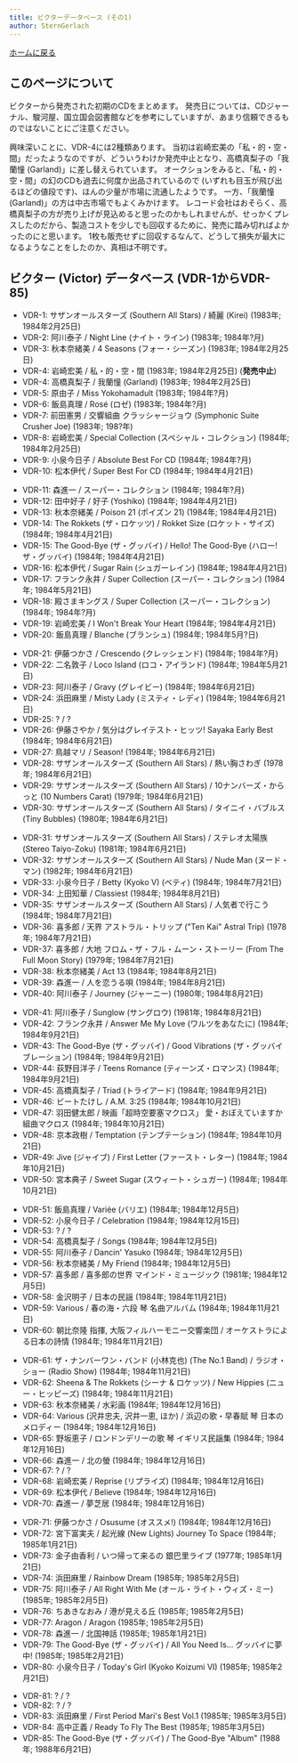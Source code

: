 ```yaml
---
title: ビクターデータベース (その1)
author: SternGerlach
---
```


<!--
 pandoc -s -f markdown -t html5 --mathjax --css ./style.css ./victor-db-1.md -o ./victor-db-1.html
-->

[ホームに戻る](../index.html)

## このページについて

ビクターから発売された初期のCDをまとめます。
発売日については、CDジャーナル、駿河屋、国立国会図書館などを参考にしていますが、あまり信頼できるものではないことにご注意ください。

興味深いことに、VDR-4には2種類あります。
当初は岩崎宏美の「私・的・空・間」だったようなのですが、どういうわけか発売中止となり、高橋真梨子の「我蘭憧 (Garland)」に差し替えられています。
オークションをみると、「私・的・空・間」の幻のCDも過去に何度か出品されているので (いずれも目玉が飛び出るほどの値段です)、ほんの少量が市場に流通したようです。
一方、「我蘭憧 (Garland)」の方は中古市場でもよくみかけます。
レコード会社はおそらく、高橋真梨子の方が売り上げが見込めると思ったのかもしれませんが、せっかくプレスしたのだから、製造コストを少しでも回収するために、発売に踏み切ればよかったのにと思います。
1枚も販売せずに回収するなんて、どうして損失が最大になるようなことをしたのか、真相は不明です。

## ビクター (Victor) データベース (VDR-1からVDR-85)

* VDR-1: サザンオールスターズ (Southern All Stars) / 綺麗 (Kirei) (1983年; 1984年2月25日)
* VDR-2: 阿川泰子 / Night Line (ナイト・ライン) (1983年; 1984年?月)
* VDR-3: 秋本奈緒美 / 4 Seasons (フォー・シーズン) (1983年; 1984年2月25日)
* VDR-4: 岩崎宏美 / 私・的・空・間 (1983年; 1984年2月25日) (**発売中止**)
* VDR-4: 高橋真梨子 / 我蘭憧 (Garland) (1983年; 1984年2月25日)
* VDR-5: 原由子 / Miss Yokohamadult (1983年; 1984年?月)
* VDR-6: 飯島真理 / Rosé (ロゼ) (1983年; 1984年?月)
* VDR-7: 前田憲男 / 交響組曲 クラッシャージョウ (Symphonic Suite Crusher Joe) (1983年; 198?年)
* VDR-8: 岩崎宏美 / Special Collection (スペシャル・コレクション) (1984年; 1984年2月25日)
* VDR-9: 小泉今日子 / Absolute Best For CD (1984年; 1984年?月)
* VDR-10: 松本伊代 / Super Best For CD (1984年; 1984年4月21日)

<!-- -->

* VDR-11: 森進一 / スーパー・コレクション (1984年; 1984年?月)
* VDR-12: 田中好子 / 好子 (Yoshiko) (1984年; 1984年4月21日)
* VDR-13: 秋本奈緒美 / Poison 21 (ポイズン 21) (1984年; 1984年4月21日)
* VDR-14: The Rokkets (ザ・ロケッツ) / Rokket Size (ロケット・サイズ) (1984年; 1984年4月21日)
* VDR-15: The Good-Bye (ザ・グッバイ) / Hello! The Good-Bye (ハロー! ザ・グッバイ) (1984年; 1984年4月21日)
* VDR-16: 松本伊代 / Sugar Rain (シュガーレイン) (1984年; 1984年4月21日)
* VDR-17: フランク永井 / Super Collection (スーパー・コレクション) (1984年; 1984年5月21日)
* VDR-18: 殿さまキングス / Super Collection (スーパー・コレクション) (1984年; 1984年?月)
* VDR-19: 岩崎宏美 / I Won't Break Your Heart (1984年; 1984年4月21日)
* VDR-20: 飯島真理 / Blanche (ブランシュ) (1984年; 1984年5月?日)

<!-- -->

* VDR-21: 伊藤つかさ / Crescendo (クレッシェンド) (1984年; 1984年?月)
* VDR-22: 二名敦子 / Loco Island (ロコ・アイランド) (1984年; 1984年5月21日)
* VDR-23: 阿川泰子 / Gravy (グレイビー) (1984年; 1984年6月21日)
* VDR-24: 浜田麻里 / Misty Lady (ミスティ・レディ) (1984年; 1984年6月21日)
* VDR-25: ? / ?
* VDR-26: 伊藤さやか / 気分はグレイテスト・ヒッツ! Sayaka Early Best (1984年; 1984年6月21日)
* VDR-27: 鳥越マリ / Season! (1984年; 1984年6月21日)
* VDR-28: サザンオールスターズ (Southern All Stars) / 熱い胸さわぎ (1978年; 1984年6月21日)
* VDR-29: サザンオールスターズ (Southern All Stars) / 10ナンバーズ・からっと (10 Numbers Carat) (1979年; 1984年6月21日)
* VDR-30: サザンオールスターズ (Southern All Stars) / タイニイ・バブルス (Tiny Bubbles) (1980年; 1984年6月21日)

<!-- -->

* VDR-31: サザンオールスターズ (Southern All Stars) / ステレオ太陽族 (Stereo Taiyo-Zoku) (1981年; 1984年6月21日)
* VDR-32: サザンオールスターズ (Southern All Stars) / Nude Man (ヌード・マン) (1982年; 1984年6月21日)
* VDR-33: 小泉今日子 / Betty (Kyoko V) (ベティ) (1984年; 1984年7月21日)
* VDR-34: 上田知華 / Classiest (1984年; 1984年8月21日)
* VDR-35: サザンオールスターズ (Southern All Stars) / 人気者で行こう (1984年; 1984年7月21日)
* VDR-36: 喜多郎 / 天界 アストラル・トリップ ("Ten Kai" Astral Trip) (1978年; 1984年7月21日)
* VDR-37: 喜多郎 / 大地 フロム・ザ・フル・ムーン・ストーリー (From The Full Moon Story) (1979年; 1984年7月21日)
* VDR-38: 秋本奈緒美 / Act 13 (1984年; 1984年8月21日)
* VDR-39: 森進一 / 人を恋うる唄 (1984年; 1984年8月21日)
* VDR-40: 阿川泰子 / Journey (ジャーニー) (1980年; 1984年8月21日)

<!-- -->

* VDR-41: 阿川泰子 / Sunglow (サングロウ) (1981年; 1984年8月21日)
* VDR-42: フランク永井 / Answer Me My Love (ワルツをあなたに) (1984年; 1984年9月21日)
* VDR-43: The Good-Bye (ザ・グッバイ) / Good Vibrations (ザ・グッバイブレーション) (1984年; 1984年9月21日)
* VDR-44: 荻野目洋子 / Teens Romance (ティーンズ・ロマンス) (1984年; 1984年9月21日)
* VDR-45: 高橋真梨子 / Triad (トライアード) (1984年; 1984年9月21日)
* VDR-46: ビートたけし / A.M. 3:25 (1984年; 1984年10月21日)
* VDR-47: 羽田健太郎 / 映画「超時空要塞マクロス」 愛・おぼえていますか 組曲マクロス (1984年; 1984年10月21日)
* VDR-48: 京本政樹 / Temptation (テンプテーション) (1984年; 1984年10月21日)
* VDR-49: Jive (ジャイブ) / First Letter (ファースト・レター) (1984年; 1984年10月21日)
* VDR-50: 宮本典子 / Sweet Sugar (スウィート・シュガー) (1984年; 1984年10月21日)

<!-- -->

* VDR-51: 飯島真理 / Variée (バリエ) (1984年; 1984年12月5日)
* VDR-52: 小泉今日子 / Celebration (1984年; 1984年12月15日)
* VDR-53: ? / ?
* VDR-54: 高橋真梨子 / Songs (1984年; 1984年12月5日)
* VDR-55: 阿川泰子 / Dancin' Yasuko (1984年; 1984年12月5日)
* VDR-56: 秋本奈緒美 / My Friend (1984年; 1984年12月5日)
* VDR-57: 喜多郎 / 喜多郎の世界 マインド・ミュージック (1981年; 1984年12月5日)
* VDR-58: 金沢明子 / 日本の民謡 (1984年; 1984年11月21日)
* VDR-59: Various / 春の海・六段 琴 名曲アルバム (1984年; 1984年11月21日)
* VDR-60: 朝比奈隆 指揮, 大阪フィルハーモニー交響楽団 / オーケストラによる日本の詩情 (1984年; 1984年11月21日)

<!-- -->

* VDR-61: ザ・ナンバーワン・バンド (小林克也) (The No.1 Band) / ラジオ・ショー (Radio Show) (1984年; 1984年11月21日)
* VDR-62: Sheena & The Rokkets (シーナ & ロケッツ) / New Hippies (ニュー・ヒッピーズ) (1984年; 1984年11月21日)
* VDR-63: 秋本奈緒美 / 水彩画 (1984年; 1984年12月16日)
* VDR-64: Various (沢井忠夫, 沢井一恵, ほか) / 浜辺の歌・早春賦 琴 日本のメロディー (1984年; 1984年12月16日)
* VDR-65: 野坂恵子 / ロンドンデリーの歌 琴 イギリス民謡集 (1984年; 1984年12月16日)
* VDR-66: 森進一 / 北の螢 (1984年; 1984年12月16日)
* VDR-67: ? / ?
* VDR-68: 岩崎宏美 / Reprise (リプライズ) (1984年; 1984年12月16日)
* VDR-69: 松本伊代 / Believe (1984年; 1984年12月16日)
* VDR-70: 森進一 / 夢芝居 (1984年; 1984年12月16日)

<!-- -->

* VDR-71: 伊藤つかさ / Osusume (オススメ!) (1984年; 1984年12月16日)
* VDR-72: 宮下富実夫 / 起光線 (New Lights) Journey To Space (1984年; 1985年1月21日)
* VDR-73: 金子由香利 / いつ帰って来るの 銀巴里ライブ (1977年; 1985年1月21日)
* VDR-74: 浜田麻里 / Rainbow Dream (1985年; 1985年2月5日)
* VDR-75: 阿川泰子 / All Right With Me (オール・ライト・ウィズ・ミー) (1985年; 1985年2月5日)
* VDR-76: ちあきなおみ / 港が見える丘 (1985年; 1985年2月5日)
* VDR-77: Aragon / Aragon (1985年; 1985年2月5日)
* VDR-78: 森進一 / 北国神話 (1985年; 1985年1月21日)
* VDR-79: The Good-Bye (ザ・グッバイ) / All You Need Is... グッバイに夢中! (1985年; 1985年2月21日)
* VDR-80: 小泉今日子 / Today's Girl (Kyoko Koizumi VI) (1985年; 1985年2月21日)

<!-- -->

* VDR-81: ? / ?
* VDR-82: ? / ?
* VDR-83: 浜田麻里 / First Period Mari's Best Vol.1 (1985年; 1985年3月5日)
* VDR-84: 高中正義 / Ready To Fly The Best (1985年; 1985年3月5日)
* VDR-85: The Good-Bye (ザ・グッバイ) / The Good-Bye "Album" (1988年; 1988年6月21日)
